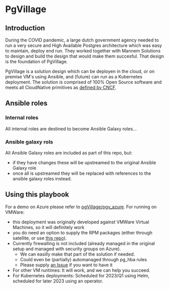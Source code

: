 # PgVillage

## Introduction
During the COVID pandemic, a large dutch government agency needed to run a very secure and High Available Postgres architecture which was easy to maintain, deploy end run.
They worked together with Mannem Solutions to design and build the design that would make them succesful.
That design is the foundation of PgVillage.

PgVillage is a solution design which can be deployen in the cloud, or on premise VM's using Ansible, and (future) can run as a Kubernetes deployment.
The solution is comprised of 100% Open Source software and meets all CloudNative primitives as [defined by CNCF](https://github.com/cncf/toc/blob/main/DEFINITION.md).

## Ansible roles

### Internal roles
All internal roles are destined to become Ansible Galaxy roles...

### Ansible galaxy rols
All Ansible Galaxy roles are included as part of this repo, but:
- if they have changes these will be upstreamed to the original Ansible Galaxy role
- once all is upstreamed they will be replaced with references to the ansible galaxy roles instead.

## Using this playbook
For a demo on Azure please refer to [pgVillage/pgv_azure](https://github.com/pgvillage/pgv_azure).
For running on VMWare:
- this deployment was originally developed against VMWare Virtual Machines, so it will definitely work
- you do need an option to supply the RPM packages (either through satellite, or use [this repo](https://repo.mannemsolutions.nl/yum/pgvillage/)).
- Currently firewalling is not included (already managed in the original setup and managed with security groups on Azure).
  - We can easilly make that part of the solution if needed.
  - Could even be (partially) automanaged through pg_hba rules
  - Please supply [an Issue](https://github.com/pgvillage/pgvillage/issues) if you want to have it
- For other VM runtimes: It will work, and we can help you succeed.
- For Kubernetes deployments: Scheduled for 2023/Q1 using Helm, scheduled for later 2023 using an operator.
